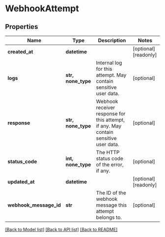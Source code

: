 # WebhookAttempt


## Properties
Name | Type | Description | Notes
------------ | ------------- | ------------- | -------------
**created_at** | **datetime** |  | [optional] [readonly] 
**logs** | **str, none_type** | Internal log for this attempt. May contain sensitive user data. | [optional] 
**response** | **str, none_type** | Webhook receiver response for this attempt, if any. May contain sensitive user data. | [optional] 
**status_code** | **int, none_type** | The HTTP status code of the error, if any. | [optional] 
**updated_at** | **datetime** |  | [optional] [readonly] 
**webhook_message_id** | **str** | The ID of the webhook message this attempt belongs to. | [optional] 

[[Back to Model list]](../README.md#documentation-for-models) [[Back to API list]](../README.md#documentation-for-api-endpoints) [[Back to README]](../README.md)


